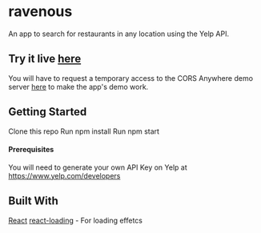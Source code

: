# ravenous
An app to search for restaurants in any location using the Yelp API.

## Try it live [here](https://ephemeral-cendol-e7d471.netlify.app/)

You will have to request a temporary access to the CORS Anywhere demo server [here](https://cors-anywhere.herokuapp.com/corsdemo) to make the app's demo work. 


## Getting Started
Clone this repo
Run npm install
Run npm start

#### Prerequisites
You will need to generate your own API Key on Yelp at https://www.yelp.com/developers

## Built With
[React](https://reactjs.org/)
[react-loading](https://github.com/fakiolinhhttps://reactjs.org/o/react-loading) - For loading effetcs

